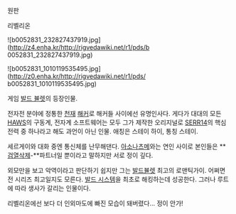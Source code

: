 원판

리벨리온

![b0052831_232827437919.jpg](http://z4.enha.kr/http://rigvedawiki.net/r1/pds/b
0052831_232827437919.jpg)

![b0052831_1010119535495.jpg](http://z0.enha.kr/http://rigvedawiki.net/r1/pds/
b0052831_1010119535495.jpg)

게임 [발드 뷸렛](%EB%B0%9C%EB%93%9C%20%EB%B7%B8%EB%A0%9B.md)의 등장인물.

전자전 분야에 정통한 [천재](%EC%B2%9C%EC%9E%AC.md) [해커](%ED%95%B4%EC%BB%A4.md)로 해커들
사이에선 유명인사다. 게다가 대대의 모든 [HAWS](HAWS.md)의 구동계, 전자계 소프트웨어는 모두 그가 제작한 오리지널로
[SERR14](SERR14.md)의 핵심전력 중 하나라고 해도 과언이 아닌 인물. 애칭은 스테이 하이, 통칭 스테이.

세르게이와 대화 중엔 통신체를 난무해댄다. [아소나츠메](%EC%95%84%EC%86%8C%20%EB%82%98%EC%B8%A0%EB%A9%94.md)와는 연인 사이로 본인들은
**[검열삭제](%EA%B2%80%EC%97%B4%EC%82%AD%EC%A0%9C.md)-**파트너일 뿐이라고 말하지만 서로 정이
깊다.

외모만을 보고 악역이라고 판단하기 쉽지만 그는 [발드뷸렛](%EB%B0%9C%EB%93%9C%20%EB%B7%B8%EB%A0%9B.md) 최고의 로맨틱가이. 어쩌면 전 시리즈 최고일지도
모른다. [발드 시스템](%EB%B0%9C%EB%93%9C%20%EC%8B%9C%EC%8A%A4%ED%85%9C.md)을 최초로
해킹하는데 성공한다. 그러나 루트에 따라 생사가 갈리는 인물이다.

리벨리온에선 보다 더 인외마도에 빠진 모습이 돼버렸다... 정이 안가!  

